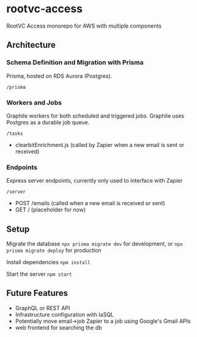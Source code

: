 # rootvc-access
RootVC Access monorepo for AWS with multiple components

## Architecture
### Schema Definition and Migration with Prisma
Prisma, hosted on RDS Aurora (Postgres).

`/prisma`

### Workers and Jobs
Graphile workers for both scheduled and triggered jobs. Graphile uses Postgres as a durable job queue.

`/tasks`

- clearbitEnrichment.js (called by Zapier when a new email is sent or received)

### Endpoints
Express server endpoints, currently only used to interface with Zapier

`/server`

- POST /emails (called when a new email is received or sent)
- GET / (placeholder for now)

## Setup

Migrate the database
`npx prisma migrate dev` for development, or `npx prisma migrate deploy` for production

Install dependencies
`npm install`

Start the server
`npm start`

## Future Features
- GraphQL or REST API
- Infrastructure configuration with IaSQL
- Potentially move email->job Zapier to a job using Google's Gmail APIs
- web frontend for searching the db
